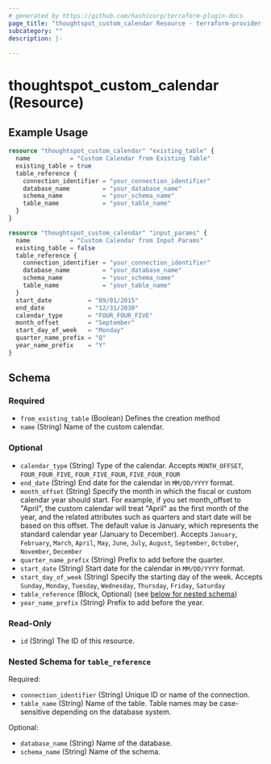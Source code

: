 ```yaml
---
# generated by https://github.com/hashicorp/terraform-plugin-docs
page_title: "thoughtspot_custom_calendar Resource - terraform-provider-thoughtspot"
subcategory: ""
description: |-
  
---
```


# thoughtspot_custom_calendar (Resource)



## Example Usage

```terraform
resource "thoughtspot_custom_calendar" "existing_table" {
  name           = "Custom Calendar from Existing Table"
  existing_table = true
  table_reference {
    connection_identifier = "your_connection_identifier"
    database_name         = "your_database_name"
    schema_name           = "your_schema_name"
    table_name            = "your_table_name"
  }
}

resource "thoughtspot_custom_calendar" "input_params" {
  name           = "Custom Calendar from Input Params"
  existing_table = false
  table_reference {
    connection_identifier = "your_connection_identifier"
    database_name         = "your_database_name"
    schema_name           = "your_schema_name"
    table_name            = "your_table_name"
  }
  start_date          = "09/01/2015"
  end_date            = "12/31/2030"
  calendar_type       = "FOUR_FOUR_FIVE"
  month_offset        = "September"
  start_day_of_week   = "Monday"
  quarter_name_prefix = "Q"
  year_name_prefix    = "Y"
}
```

<!-- schema generated by tfplugindocs -->
## Schema

### Required

- `from_existing_table` (Boolean) Defines the creation method
- `name` (String) Name of the custom calendar.

### Optional

- `calendar_type` (String) Type of the calendar. Accepts `MONTH_OFFSET`, `FOUR_FOUR_FIVE`, `FOUR_FIVE_FOUR`, `FIVE_FOUR_FOUR`
- `end_date` (String) End date for the calendar in `MM/DD/YYYY` format.
- `month_offset` (String) Specify the month in which the fiscal or custom calendar year should start. For example, if you set month_offset to "April", the custom calendar will treat "April" as the first month of the year, and the related attributes such as quarters and start date will be based on this offset. The default value is January, which represents the standard calendar year (January to December). Accepts `January`, `February`, `March`, `April`, `May`, `June`, `July`, `August`, `September`, `October`, `November`, `December`
- `quarter_name_prefix` (String) Prefix to add before the quarter.
- `start_date` (String) Start date for the calendar in `MM/DD/YYYY` format.
- `start_day_of_week` (String) Specify the starting day of the week. Accepts `Sunday`, `Monday`, `Tuesday`, `Wednesday`, `Thursday`, `Friday`, `Saturday`
- `table_reference` (Block, Optional) (see [below for nested schema](#nestedblock--table_reference))
- `year_name_prefix` (String) Prefix to add before the year.

### Read-Only

- `id` (String) The ID of this resource.

<a id="nestedblock--table_reference"></a>
### Nested Schema for `table_reference`

Required:

- `connection_identifier` (String) Unique ID or name of the connection.
- `table_name` (String) Name of the table. Table names may be case-sensitive depending on the database system.

Optional:

- `database_name` (String) Name of the database.
- `schema_name` (String) Name of the schema.
